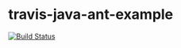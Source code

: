 travis-java-ant-example
=======================
[![Build Status](https://travis-ci.org/childeqi/CS_Capstone.svg?branch=master)](https://travis-ci.org/childeqi/CS_Capstone)


